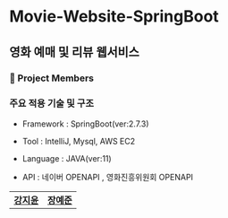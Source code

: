 # Movie-Website-SpringBoot
## 영화 예매 및 리뷰 웹서비스


###  🐾 Project Members 

<table>
   <tr>
    <td align="center"><b><a href="https://github.com/llama-ste">강지윤</a></b></td>
    <td align="center"><b><a href="https://github.com/AlgoRoots">장예준</a></b></td>
  </tr>
  <tr>

### 주요 적용 기술 및 구조

- Framework : SpringBoot(ver:2.7.3)

- Tool : IntelliJ, Mysql, AWS EC2

- Language : JAVA(ver:11)

- API : 네이버 OPENAPI , 영화진흥위원회 OPENAPI
